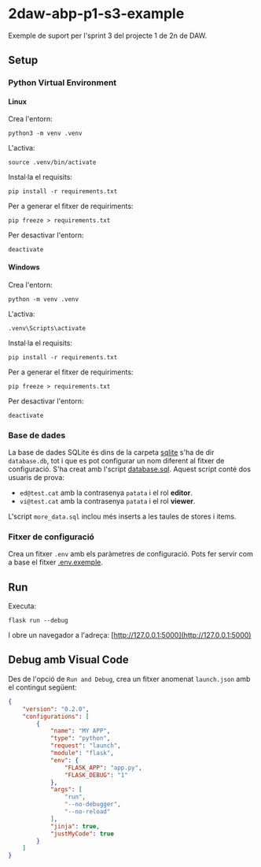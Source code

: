 # 2daw-abp-p1-s3-example

Exemple de suport per l'sprint 3 del projecte 1 de 2n de DAW.

## Setup

### Python Virtual Environment

#### Linux

Crea l'entorn:

    python3 -m venv .venv

L'activa:

    source .venv/bin/activate

Instal·la el requisits:

    pip install -r requirements.txt

Per a generar el fitxer de requiriments:

    pip freeze > requirements.txt

Per desactivar l'entorn:

    deactivate

#### Windows

Crea l'entorn:

    python -m venv .venv

L'activa:

    .venv\Scripts\activate

Instal·la el requisits:

    pip install -r requirements.txt

Per a generar el fitxer de requiriments:

    pip freeze > requirements.txt

Per desactivar l'entorn:

    deactivate

### Base de dades

La base de dades SQLite és dins de la carpeta [sqlite](./sqlite) s'ha de dir `database.db`, tot i que es pot configurar un nom diferent al fitxer de configuració. S'ha creat amb l'script [database.sql](./sqlite/database.sql). Aquest script conté dos usuaris de prova:

* `ed@test.cat` amb la contrasenya `patata` i el rol **editor**.
* `vi@test.cat` amb la contrasenya `patata` i el rol **viewer**.

L'script `more_data.sql` inclou més inserts a les taules de stores i items.

### Fitxer de configuració

Crea un fitxer `.env` amb els paràmetres de configuració. Pots fer servir com a base el fitxer [.env.exemple](./.env.exemple).

## Run

Executa:

    flask run --debug

I obre un navegador a l'adreça: [http://127.0.0.1:5000](http://127.0.0.1:5000)

## Debug amb Visual Code

Des de l'opció de `Run and Debug`, crea un fitxer anomenat `launch.json` amb el contingut següent:

```json
{
    "version": "0.2.0",
    "configurations": [
        {
            "name": "MY APP",
            "type": "python",
            "request": "launch",
            "module": "flask",
            "env": {
                "FLASK_APP": "app.py",
                "FLASK_DEBUG": "1"
            },
            "args": [
                "run",
                "--no-debugger",
                "--no-reload"
            ],
            "jinja": true,
            "justMyCode": true
        }
    ]
}
```

